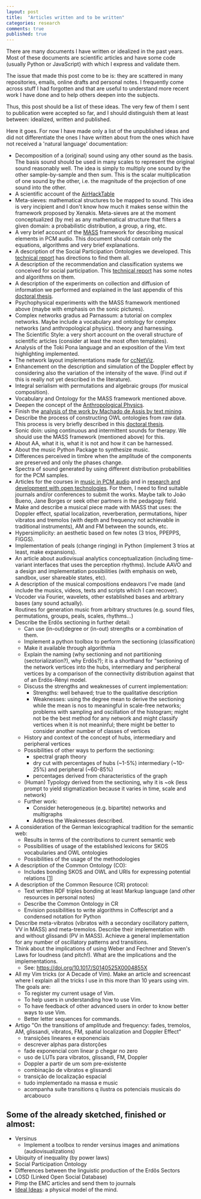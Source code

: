 ```yaml
---
layout: post
title:  "Articles written and to be written"
categories: research
comments: true
published: true
---
```

There are many documents I have written or idealized in the
past years.
Most of these documents are scientific articles and
have some code (usually Python or JavaScript)
with which I express and validate them.

The issue that made this post come to be is:
they are scattered in many repositories, emails,
online drafts and personal notes.
I frequently come across stuff I had forgotten
and that are useful to understand more recent work
I have done and to help others deepen into the subjects.

Thus, this post should be a list of these ideas.
The very few of them I sent to publication were accepted so far,
and I should distinguish them at least between: idealized, written and published.

Here it goes.
For now I have made only a list of the unpublished ideas and
did not differentiate the ones I have written about from the ones which
have not received a 'natural language' documentation:
* Decomposition of a (original) sound using any other sound as the basis.
The basis sound should be used in many scales to represent the original
sound reasonably well.
The idea is simply to multiply one sound by the other sample-by-sample
and then sum. This is the scalar multiplication of one sound by the
other, i.e. the magnitude of the projection of one sound into the other.
* A scientific account of the [AirHackTable](http://wiki.nosdigitais.teia.org.br/AirHackTable)
* Meta-sieves: mathematical structures to be mapped to sound.
This idea is very incipient and I don't know how much it makes sense
within the framework proposed by Xenakis.
Meta-sieves are at the moment conceptualized (by me) as any mathematical
structure that filters a given domain: a probabilistic distribution,
a group, a ring, etc.
* A very brief account of the [MASS](https://github.com/ttm/dissertacao/raw/master/article/acm/sample-acmsmall.pdf)
framework for describing musical elements in PCM audio.
This document should contain only the equations, algorithms and very brief
explanations.
* A description of the Social Participation Ontologies we developed.
This [technical report](https://github.com/ttm/pnud5/raw/master/latex/produto.pdf)
has directions to find them all.
* A description of the recommendation and classification systems we conceived for social
  participation.
  This [technical report](https://github.com/ttm/pnud3/blob/master/latex/produto.pdf)
  has some notes and algorithms on them.
* A description of the experiments on collection and diffusion of
  information we performed and explained in the last appendix of this
  [doctoral thesis](https://github.com/ttm/thesis/raw/master/thesis-rfabbri.pdf).
* Psychophysical experiments with the MASS framework mentioned above
(maybe with emphasis on the sonic pictures).
* Complex networks gradus ad Parnassum: a tutorial on complex networks.
Maybe include a vocabulary and ontology for complex networks (and anthropological physics).
  theory and harnessing.
* The Scientific Style: a very short account on the overall structure of
  scientific articles (consider at least the most often templates).
* Analysis of the Toki Pona language and an exposition of the Vim
  text highlighting implemented.
* The network layout implementations made for [ccNetViz](https://github.com/ttm/ccNetViz/).
* Enhancement on the description and simulation of the Doppler effect by
  considering also the variation of the intensity of the wave.
  (Find out if this is really not yet described in the literature).
* Integral serialism with permutations and algebraic groups (for musical
  composition).
* Vocabulary and Ontology for the MASS framework mentioned above.
* Deepen the concept of the [Anthropological Physics](http://www.academia.edu/10356773/What_are_you_and_I_anthropological_physics_fundamentals_).
* Finish the [analysis of the work by Machado de Assis by text mining](https://sourceforge.net/p/labmacambira/rcpln/ci/master/tree/pln/trabLetras/resumoLetras.pdf?format=raw).
* Describe the process of constructing OWL ontologies from raw data.
This process is very briefly described in this [doctoral thesis](https://github.com/ttm/thesis/raw/master/thesis-rfabbri.pdf).
* Sonic doin: using continuous and intermittent sounds for therapy.
We should use the MASS framework (mentioned above) for this.
* About AA, what it is, what it is not and how it can be harnessed.
* About the music Python Package to synthesize music.
* Differences perceived in timbre when the amplitude of the components are preserved and only the phases change.
* Spectra of sound generated by using different distribution probabilities for the PCM samples.
* Articles for the courses in [music in PCM audio](https://docs.google.com/document/d/1O8y-W27P_ydeOXd97HBtLEeI0C0-IMhfq6AKWmqDW10/edit?usp=sharing) and in [research and development with open technologies](https://docs.google.com/document/d/1tPY1OedvmLzdIga0uK7DSH6j2UDcXEmZxOL_Kz2K3VI/edit?usp=sharing).
For them, I need to find suitable journals and/or conferences to submit the works.
Maybe talk to João Bueno, Jane Borges or seek other partners in the pedagogy field.
* Make and describe a musical piece made with MASS that uses: the Doppler effect, spatial localization, reverberation, permutations, hiper vibratos and tremolos (with depth and frequency not achievable in traditional instruments), AM and FM between the sounds, etc.
* Hypersimplicity: an aesthetic based on few notes (3 trios, PPEPPS, FIGGS).
* Implementation of peals (change ringing) in Python (implement 3 trios at least, make expansions).
* An article about audiovisual analytics conceptualization (including time-variant interfaces that uses the perception rhythms).
Include AAVO and a design and implementation possibilities (with emphasis on web, sandbox, user shareable states, etc).
* A description of the musical compositions endeavors I've made
(and include the musics, videos, texts and scripts which I can recover).
* Vocoder via Fourier, wavelets, other established bases and arbitrary bases (any sound actually).
* Routines for generation music from arbitrary structures (e.g. sound files, permutations, groups, peals, scales, rhythms...)
* Describe the Erdõs sectioning in further detail:
  - Can use (in-out)degree or (in-out) strengths or a combination of them.
  - Implement a python toolbox to perform the sectioning (classification)
  - Make it available through algorithmia
  - Explain the naming (why sectioning and not partitioning (sectorialization?), why Erdõs?); it is a shorthand for "sectioning of the network vertices into the hubs, intermediary and peripheral vertices by a comparison of the connectivity distribution against that of an Erdös-Rényi model.
  - Discuss the strengths and weaknesses of current implementation:
    * Strengths: well behaved; true to the qualitative description
    * Weaknesses: using the degree mean to derive the sectioning while the mean is nos to meaningful in scale-free networks;
    problems with sampling and oscillation of the histogram;
    might not be the best method for any network and might classify vertices when it is not meaninful;
    there might be better to consider another number of classes of vertices
  - History and context of the concept of hubs, intermediary and peripheral vertices
  - Possibilities of other ways to perform the sectioning:
    * spectral graph theory
    * dry cut with percentages of hubs (~1-5%) intermediary (~10-25%) and peripheral (~60-85%)
    * percentages derived from characteristics of the graph
  - (Human) Typology derived from the sectioning, why it is ~ok (less prompt to yield stigmatization because it varies in time, scale and network)
  - Further work:
    * Consider heterogeneous (e.g. bipartite) networks and multigraphs
    * Address the Weaknesses described.
* A consideration of the German lexicographical tradition for the semantic web:
  - Results in terms of the contributions to current semantic web
  - Possibilities of usage of the established lexicons for SKOS vocabularies and OWL ontologies 
  - Possibilities of the usage of the methodologies
* A description of the Common Ontology (CO):
  - Includes bonding SKOS and OWL and URIs for expressing potential relations [[1]]
* A description of the Common Resource (CR) protocol:
  - Text written RDF triples bonding at least Markup language (and other resources in personal notes)
  - Describe the Common Ontology in CR
  - Envision possibilities to write algorithms in Coffescript and a condensed notation for Python
* Describe meta-vibratos (vibratos with a secondary oscillatory pattern, VV in MASS)
and meta-tremolos. Describe their implementation with and without glissandi (PV in MASS).
Achieve a general implementation for any number of oscillatory patterns and transitions.
* Think about the implications of using Weber and Fechner and Steven's Laws for loudness (and pitch!).
What are the implications and the implementations.
  - See: https://doi.org/10.1017/S0140525X0004855X
* All my Vim tricks (or A Decade of Vim).
Make an article and screencast where I explain all the tricks I use in this
more than 10 years using vim. The goals are:
  - To register my current usage of Vim.
  - To help users in understanding how to use Vim.
  - To have feedback of other advanced users in order to know better ways to use Vim.
  - Better letter sequences for commands.
* Artigo "On the transitions of amplitude and frequency:
fades, tremolos, AM, glissandi, vibratos, FM, spatial localization and Doppler Effect"
  - transições lineares e exponenciais
  - descrever alphas para distorções
  - fade exponencial com linear p chegar no zero
  - uso de LUTs para vibratos, glissandi, FM, Doppler
  - Doppler a partir de um som pre-existente
  - combinação de vibratos e glissandi
  - transição de localização espacial
  - tudo implementado na massa e music
  - acompanha suíte transitions q ilustra os potenciais musicais do arcabouco
  
[1]: https://github.com/ttm/ontologyEnhancements/raw/master/article.pdf


## Some of the already sketched, finished or almost:
* Versinus
  - Implement a toolbox to render versinus images and animations (audiovisualizations)
* Ubiquity of inequality (by power laws)
* Social Participation Ontology
* Differences between the linguistic production of the Erdõs Sectors
* LOSD (Linked Open Social Database)
* Pimp the EMC articles and send them to journals
* [Ideal Ideas](https://github.com/ttm/idealIdeas/raw/master/pensamento.pdf):
a physical model of the mind.
